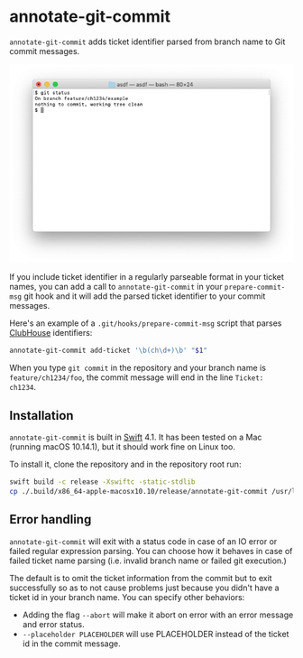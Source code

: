 # annotate-git-commit

`annotate-git-commit` adds ticket identifier parsed from branch name to Git commit messages.

![Demonstration animation](anim.png)

If you include ticket identifier in a regularly parseable format in your ticket names, you can add a call to `annotate-git-commit` in your `prepare-commit-msg` git hook and it will add the parsed ticket identifier to your commit messages.

Here's an example of a `.git/hooks/prepare-commit-msg` script that parses [ClubHouse] identifiers:

```sh
annotate-git-commit add-ticket '\b(ch\d+)\b' "$1"
```

When you type `git commit` in the repository and your branch name is `feature/ch1234/foo`, the commit message will end in the line `Ticket: ch1234`.

## Installation

`annotate-git-commit` is built in [Swift] 4.1. It has been tested on a Mac (running macOS 10.14.1), but it should work fine on Linux too.

To install it, clone the repository and in the repository root run:

```sh
swift build -c release -Xswiftc -static-stdlib
cp ./.build/x86_64-apple-macosx10.10/release/annotate-git-commit /usr/local/bin
```

## Error handling

`annotate-git-commit` will exit with a status code in case of an IO error or failed regular expression parsing. You can choose how it behaves in case of failed ticket name parsing (i.e. invalid branch name or failed git execution.)

The default is to omit the ticket information from the commit but to exit successfully so as to not cause problems just because you didn't have a ticket id in your branch name. You can specify other behaviors:

- Adding the flag `--abort` will make it abort on error with an error message and error status.
- `--placeholder PLACEHOLDER` will use PLACEHOLDER instead of the ticket id in the commit message.

[ClubHouse]: https://clubhouse.io
[Swift]: https://swift.org
